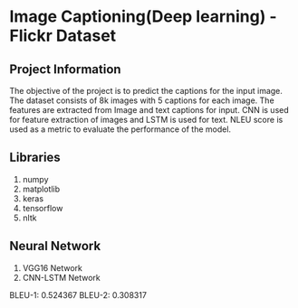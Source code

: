 # Image Captioning(Deep learning) - Flickr Dataset

## Project Information

The objective of the project is to predict the captions for the input image. The dataset consists of 8k images with 5 captions for each image. The features are extracted from Image and text captions for input. CNN is used for feature extraction of images and LSTM is used for text. NLEU score is used as a metric to evaluate the performance of the model.

## Libraries

1. numpy
2. matplotlib
3. keras
4. tensorflow
5. nltk

## Neural Network

1. VGG16 Network
2. CNN-LSTM Network

BLEU-1: 0.524367 BLEU-2: 0.308317
